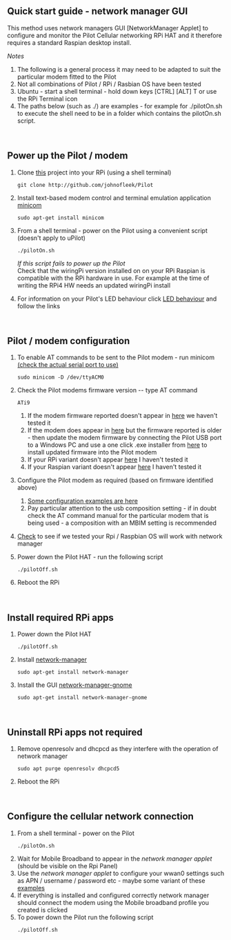 ## Quick start guide - network manager GUI

This method uses network managers GUI [NetworkManager Applet] to configure and monitor the Pilot
Cellular networking RPi HAT and it therefore requires a standard Raspian desktop install.

*Notes*  

1. The following is a general process it may need to be adapted to suit the particular modem
 fitted to the Pilot
1. Not all combinations of Pilot / RPi / Rasbian OS have been tested  
1. Ubuntu - start a shell terminal - hold down keys [CTRL] [ALT] T or use the RPi Terminal icon
1. The paths below (such as ./) are examples - for example for ./pilotOn.sh to execute the shell
   need to be in a folder which contains the pilotOn.sh script.
<BR>


## Power up the Pilot / modem  
1. Clone [this](./git.md#checkout) project into your RPi (using a shell terminal)
   ```
   git clone http://github.com/johnofleek/Pilot
   ```
1. Install text-based modem control and terminal emulation  application [minicom](./instructions_howToInstall_gpioAndNetworkManager.md#install-minicom)
   ```
   sudo apt-get install minicom
   ```
1. From a shell terminal - power on the Pilot using a convenient script (doesn't apply to uPilot)
   ```
   ./pilotOn.sh
   
   ```
   *If this script fails to power up the Pilot*  
   Check that the wiringPi version installed on on your RPi Raspian is compatible with the RPi hardware
    in use. For example at the time of writing the RPi4 HW needs an updated wiringPi install  

1. For information on your Pilot's LED behaviour click [LED behaviour](#pilot-modem-configuration-notes)
   and follow the links  
<BR>

## Pilot / modem configuration  
1. To enable AT commands to be sent to the Pilot modem - run minicom [(check the actual serial port to use)](test_configurationRecords.md)
   ```
   sudo minicom -D /dev/ttyACM0
   ```
1. Check the Pilot modems firmware version -- type AT command
   ```
   ATi9
   ```

   1. If the modem firmware reported doesn't appear in [here](test_configurationRecords.md) we haven't 
      tested it
   1. If the modem does appear in [here](test_configurationRecords.md) but the
      firmware reported is older - then update the modem firmware by connecting the 
      Pilot USB port to a Windows PC and use a 
      one click .exe installer from [here](https://source.sierrawireless.com/) to install updated firmware
      into the Pilot modem
   1. If your RPi variant doesn't appear [here](test_configurationRecords.md) I haven't tested it
   1. If your Raspian variant doesn't appear [here](test_configurationRecords.md) I haven't tested it
1. Configure the Pilot modem as required (based on firmware identified above)
   1. [Some configuration examples are here](test_configurationRecords.md)
   1. Pay particular attention to the usb composition setting - if in doubt check the 
      AT command manual for the particular modem that is being used - a composition with an MBIM setting is 
      recommended
1. [Check](./test_configurationRecords.md) to see if we tested your Rpi / Raspbian OS will work with network
 manager
1. Power down the Pilot HAT - run the following script  
   ```
   ./pilotOff.sh
   ```
1. Reboot the RPi
<BR>

## Install required RPi apps  
1. Power down the Pilot HAT
   ```
   ./pilotOff.sh
   ```
1. Install [network-manager](./instructions_howToInstall_gpioAndNetworkManager.md#install-network-manager)
   ```
   sudo apt-get install network-manager
   ```

1. Install the GUI [network-manager-gnome](./instructions_howToInstall_gpioAndNetworkManager.md#install-network-manager-gnome)
   ```
   sudo apt-get install network-manager-gnome
   ```
<BR>

## Uninstall RPi apps not required

1. Remove openresolv and dhcpcd as they interfere with the operation of network manager
   ```
   sudo apt purge openresolv dhcpcd5
   ```
1. Reboot the RPi
<BR>

  
## Configure the cellular network connection  
1. From a shell terminal - power on the Pilot
   ```
   ./pilotOn.sh
   ```
1. Wait for Mobile Broadband to appear in the *network manager applet* (should be visible on the Rpi Panel)
1. Use the *network manager applet*  to configure 
your wwan0 settings such as APN / username / password etc - maybe some variant of these [examples](./simUse_info.md)
1. If everything is installed and configured correctly network manager should 
 connect the modem using the Mobile broadband profile you created is clicked
1. To power down the Pilot run the following script
   ```
   ./pilotOff.sh
   ```
